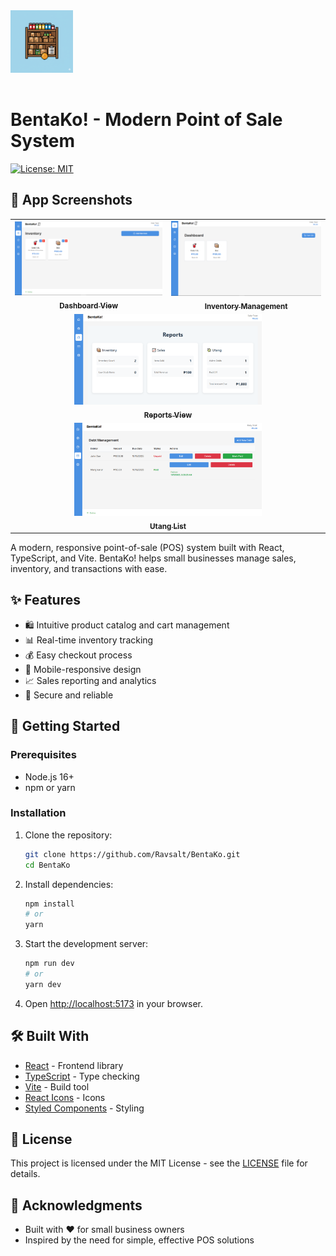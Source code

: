 <div align="left">
  <img src="public/images/BentaKo.png" alt="BentaKo! Logo" width="100" style="margin-bottom: 1rem;"/>
  
  # BentaKo! - Modern Point of Sale System
  
  [![License: MIT](https://img.shields.io/badge/License-MIT-yellow.svg)](https://opensource.org/licenses/MIT)
  
  ## 📱 App Screenshots
  
  <table>
    <tr>
      <td align="center">
        <a href="Screenshots/Screenshot.PNG">
          <img src="Screenshots/Screenshot.PNG" width="300" alt="Dashboard View" />
          <br/>
          <sub><b>Dashboard View</b></sub>
        </a>
      </td>
      <td align="center">
        <a href="Screenshots/Screenshot2.PNG">
          <img src="Screenshots/Screenshot2.PNG" width="300" alt="Inventory Management" />
          <br/>
          <sub><b>Inventory Management</b></sub>
        </a>
      </td>
    </tr>
    <tr>
      <td align="center" colspan="2">
        <a href="Screenshots/Screenshot5.PNG">
          <img src="Screenshots/Screenshot5.PNG" width="300" alt="Reports View" />
          <br/>
          <sub><b>Reports View</b></sub>
        </a>
      </td>
    </tr>
    <tr>
      <td align="center" colspan="2">
        <a href="Screenshots/Screenshot4.PNG">
          <img src="Screenshots/Screenshot4.PNG" width="300" alt="Utang List" />
          <br/>
          <sub><b>Utang List</b></sub>
        </a>
      </td>
    </tr>
  </table>
</div>


A modern, responsive point-of-sale (POS) system built with React, TypeScript, and Vite. BentaKo! helps small businesses manage sales, inventory, and transactions with ease.


## ✨ Features

- 🛍️ Intuitive product catalog and cart management
- 📊 Real-time inventory tracking
- 💰 Easy checkout process
- 📱 Mobile-responsive design
- 📈 Sales reporting and analytics
- 🔐 Secure and reliable

## 🚀 Getting Started

### Prerequisites

- Node.js 16+
- npm or yarn

### Installation

1. Clone the repository:
   ```bash
   git clone https://github.com/Ravsalt/BentaKo.git
   cd BentaKo
   ```

2. Install dependencies:
   ```bash
   npm install
   # or
   yarn
   ```

3. Start the development server:
   ```bash
   npm run dev
   # or
   yarn dev
   ```

4. Open [http://localhost:5173](http://localhost:5173) in your browser.

## 🛠️ Built With

- [React](https://reactjs.org/) - Frontend library
- [TypeScript](https://www.typescriptlang.org/) - Type checking
- [Vite](https://vitejs.dev/) - Build tool
- [React Icons](https://react-icons.github.io/react-icons/) - Icons
- [Styled Components](https://styled-components.com/) - Styling

## 📝 License

This project is licensed under the MIT License - see the [LICENSE](LICENSE) file for details.

## 🙏 Acknowledgments

- Built with ❤️ for small business owners
- Inspired by the need for simple, effective POS solutions
